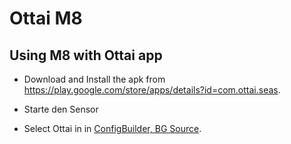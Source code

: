 # Ottai M8


## Using M8 with Ottai app

-   Download and Install the apk from <https://play.google.com/store/apps/details?id=com.ottai.seas>.

-   Starte den Sensor

- Select Ottai in in [ConfigBuilder, BG Source](../SettingUpAaps/ConfigBuilder.md#bg-source).

